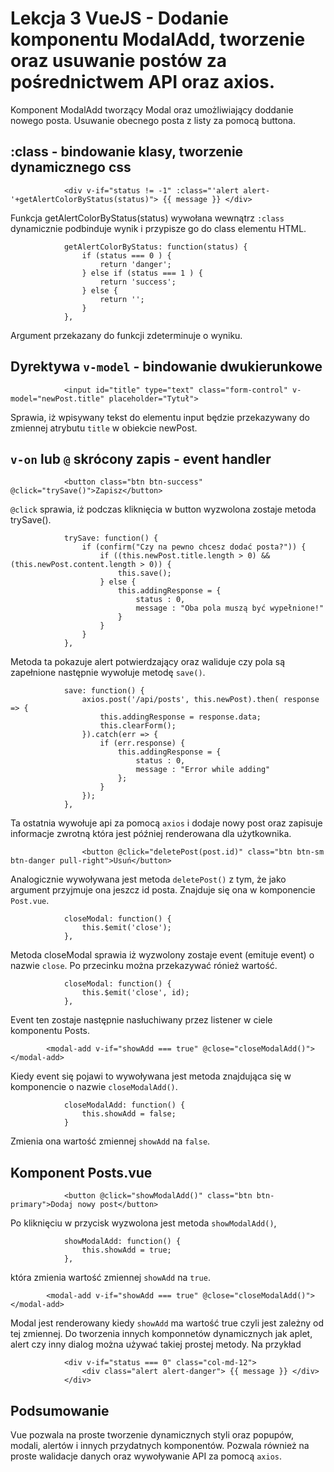 # Lekcja 3 VueJS - Dodanie komponentu ModalAdd, tworzenie oraz usuwanie postów za pośrednictwem API oraz axios.

Komponent ModalAdd tworzący Modal oraz umożliwiający doddanie nowego posta. 
Usuwanie obecnego posta z listy za pomocą buttona.

## :class - bindowanie klasy, tworzenie dynamicznego css

```
			<div v-if="status != -1" :class="'alert alert-'+getAlertColorByStatus(status)"> {{ message }} </div>
```
Funkcja getAlertColorByStatus(status) wywołana wewnątrz `:class` dynamicznie podbinduje wynik i przypisze go do class elementu HTML.

```
            getAlertColorByStatus: function(status) {
                if (status === 0 ) {
                    return 'danger';
                } else if (status === 1 ) {
                    return 'success';
                } else {
                    return '';
                }
            },
```
Argument przekazany do funkcji zdeterminuje o wyniku.

## Dyrektywa `v-model` - bindowanie dwukierunkowe

```
			<input id="title" type="text" class="form-control" v-model="newPost.title" placeholder="Tytuł">
```

Sprawia, iż wpisywany tekst do elementu input będzie przekazywany do zmiennej atrybutu `title` w obiekcie newPost.


## `v-on` lub `@` skrócony zapis - event handler

```
			<button class="btn btn-success" @click="trySave()">Zapisz</button>
```

`@click` sprawia, iż podczas kliknięcia w button wyzwolona zostaje metoda trySave().

```
            trySave: function() {
                if (confirm("Czy na pewno chcesz dodać posta?")) {
                    if ((this.newPost.title.length > 0) && (this.newPost.content.length > 0)) {
                        this.save();
                    } else {
                        this.addingResponse = {
                            status : 0,
                            message : "Oba pola muszą być wypełnione!"
                        }
                    }
                }
            },
```

Metoda ta pokazuje alert potwierdzający oraz waliduje czy pola są zapełnione następnie wywołuje metodę `save()`.

```
            save: function() {
                axios.post('/api/posts', this.newPost).then( response => {
                    this.addingResponse = response.data;
                    this.clearForm();
                }).catch(err => {
                    if (err.response) {
                        this.addingResponse = {
                            status : 0,
                            message : "Error while adding"
                        };
                    }
                });
            },
```
Ta ostatnia wywołuje api za pomocą `axios` i dodaje nowy post oraz zapisuje informacje zwrotną która jest później renderowana dla użytkownika.

```
                <button @click="deletePost(post.id)" class="btn btn-sm btn-danger pull-right">Usuń</button>
```

Analogicznie wywoływana jest metoda `deletePost()` z tym, że jako argument przyjmuje ona jeszcz id posta.
Znajduje się ona w komponencie `Post.vue`.

```
            closeModal: function() {
                this.$emit('close');
            },
```

Metoda closeModal sprawia iż wyzwolony zostaje event (emituje event) o nazwie `close`. Po przecinku można przekazywać rónież wartość.

```
            closeModal: function() {
                this.$emit('close', id);
            },
```

Event ten zostaje następnie nasłuchiwany przez listener w ciele komponentu Posts.

```
        <modal-add v-if="showAdd === true" @close="closeModalAdd()"></modal-add>
```

Kiedy event się pojawi to wywoływana jest metoda znajdująca się w komponencie o nazwie `closeModalAdd()`.

```
            closeModalAdd: function() {
                this.showAdd = false;
            }
```

Zmienia ona wartość zmiennej `showAdd` na `false`.

## Komponent Posts.vue

```
			<button @click="showModalAdd()" class="btn btn-primary">Dodaj nowy post</button>
```

Po kliknięciu w przycisk wyzwolona jest metoda `showModalAdd()`,

```
            showModalAdd: function() {
                this.showAdd = true;
            },
```

która zmienia wartość zmiennej `showAdd` na `true`.

```
        <modal-add v-if="showAdd === true" @close="closeModalAdd()"></modal-add>
```

Modal jest renderowany kiedy `showAdd` ma wartość true czyli jest zależny od tej zmiennej.
Do tworzenia innych komponnetów dynamicznych jak aplet, alert czy inny dialog można używać takiej prostej metody.
Na przykład

```
            <div v-if="status === 0" class="col-md-12">
                <div class="alert alert-danger"> {{ message }} </div>
            </div>
```

## Podsumowanie

Vue pozwala na proste tworzenie dynamicznych styli oraz popupów, modali, alertów i innych przydatnych komponentów.
Pozwala również na proste walidacje danych oraz wywoływanie API za pomocą `axios`.
